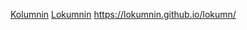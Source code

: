 
<a href="https://kolumnin.github.io/">Kolumnin</a>
<a href="https://lokumnin.github.io/">Lokumnin</a>
https://lokumnin.github.io/lokumn/
